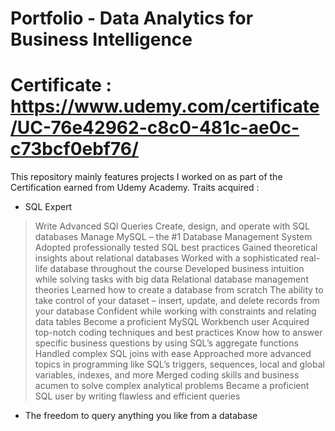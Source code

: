 # Portfolio - Data Analytics for Business Intelligence
# Certificate : https://www.udemy.com/certificate/UC-76e42962-c8c0-481c-ae0c-c73bcf0ebf76/

This repository mainly features projects I worked on as part of the Certification earned from Udemy Academy.
Traits acquired :
* SQL Expert          
> Write Advanced SQl Queries
> Create, design, and operate with SQL databases
> Manage MySQL – the #1 Database Management System
> Adopted professionally tested SQL best practices
> Gained theoretical insights about relational databases
> Worked with a sophisticated real-life database throughout the course
> Developed business intuition while solving tasks with big data
> Relational database management theories
> Learned how to create a database from scratch
> The ability to take control of your dataset – insert, update, and delete records from your database
> Confident while working with constraints and relating data tables
> Become a proficient MySQL Workbench user
> Acquired top-notch coding techniques and best practices
> Know how to answer specific business questions by using SQL’s aggregate functions
> Handled complex SQL joins with ease
> Approached more advanced topics in programming like SQL’s triggers, sequences, local and global variables, indexes, and more
> Merged coding skills and business acumen to solve complex analytical problems
> Became a proficient SQL user by writing flawless and efficient queries
* The freedom to query anything you like from a database

